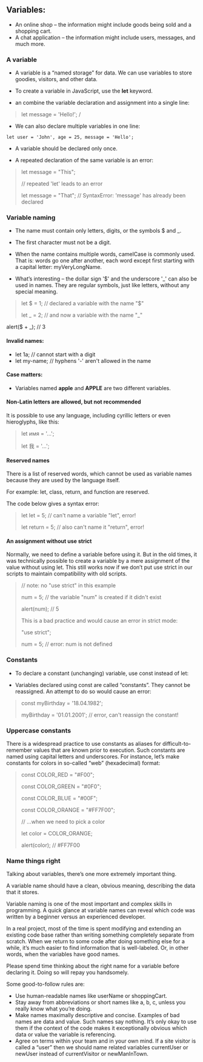 ## Variables:

- An online shop – the information might include goods being sold and a shopping cart.
- A chat application – the information might include users, messages, and much more.

### A variable

- A variable is a “named storage” for data. We can use variables to store goodies, visitors, and other data.

- To create a variable in JavaScript, use the **let** keyword.
- an combine the variable declaration and assignment into a single line:

> let message = 'Hello!'; /

- We can also declare multiple variables in one line:

`let user = 'John', age = 25, message = 'Hello';`

- A variable should be declared only once.

- A repeated declaration of the same variable is an error:

> let message = "This";
>
> // repeated 'let' leads to an error
>
> let message = "That"; // SyntaxError: 'message' has already been declared

### Variable naming

- The name must contain only letters, digits, or the symbols $ and \_.
- The first character must not be a digit.
- When the name contains multiple words, camelCase is commonly used. That is: words go one after another, each word except first starting with a capital letter: myVeryLongName.

- What’s interesting – the dollar sign '$' and the underscore '\_' can also be used in names. They are regular symbols, just like letters, without any special meaning.

> let $ = 1; // declared a variable with the name "$"
>
> let _ = 2; // and now a variable with the name "_"

alert($ + \_); // 3

#### Invalid names:

- let 1a; // cannot start with a digit
- let my-name; // hyphens '-' aren't allowed in the name

#### Case matters:

- Variables named **apple** and **APPLE** are two different variables.

#### Non-Latin letters are allowed, but not recommended

It is possible to use any language, including cyrillic letters or even hieroglyphs, like this:

> let имя = '...';
>
> let 我 = '...';

#### Reserved names

There is a list of reserved words, which cannot be used as variable names because they are used by the language itself.

For example: let, class, return, and function are reserved.

The code below gives a syntax error:

> let let = 5; // can't name a variable "let", error!
>
> let return = 5; // also can't name it "return", error!

#### An assignment without use strict

Normally, we need to define a variable before using it. But in the old times, it was technically possible to create a variable by a mere assignment of the value without using let. This still works now if we don’t put use strict in our scripts to maintain compatibility with old scripts.

> // note: no "use strict" in this example
>
> num = 5; // the variable "num" is created if it didn't exist
>
> alert(num); // 5
>
> This is a bad practice and would cause an error in strict mode:
>
> "use strict";
>
> num = 5; // error: num is not defined

### Constants

- To declare a constant (unchanging) variable, use const instead of let:

- Variables declared using const are called “constants”. They cannot be reassigned. An attempt to do so would cause an error:

> const myBirthday = '18.04.1982';
>
> myBirthday = '01.01.2001'; // error, can't reassign the constant!

### Uppercase constants

There is a widespread practice to use constants as aliases for difficult-to-remember values that are known prior to execution.
Such constants are named using capital letters and underscores.
For instance, let’s make constants for colors in so-called “web” (hexadecimal) format:

> const COLOR_RED = "#F00";
>
> const COLOR_GREEN = "#0F0";
>
> const COLOR_BLUE = "#00F";
>
> const COLOR_ORANGE = "#FF7F00";
>
> // ...when we need to pick a color
>
> let color = COLOR_ORANGE;
>
> alert(color); // #FF7F00

### Name things right

Talking about variables, there’s one more extremely important thing.

A variable name should have a clean, obvious meaning, describing the data that it stores.

Variable naming is one of the most important and complex skills in programming. A quick glance at variable names can reveal which code was written by a beginner versus an experienced developer.

In a real project, most of the time is spent modifying and extending an existing code base rather than writing something completely separate from scratch. When we return to some code after doing something else for a while, it’s much easier to find information that is well-labeled. Or, in other words, when the variables have good names.

Please spend time thinking about the right name for a variable before declaring it. Doing so will repay you handsomely.

Some good-to-follow rules are:

- Use human-readable names like userName or shoppingCart.
- Stay away from abbreviations or short names like a, b, c, unless you really know what you’re doing.
- Make names maximally descriptive and concise. Examples of bad names are data and value. Such names say nothing. It’s only okay to use them if the context of the code makes it exceptionally obvious which data or value the variable is referencing.
- Agree on terms within your team and in your own mind. If a site visitor is called a “user” then we should name related variables currentUser or newUser instead of currentVisitor or newManInTown.
